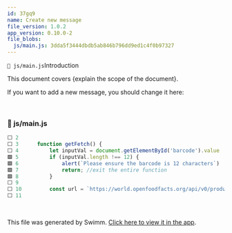 ```yaml
---
id: 37gq9
name: Create new message
file_version: 1.0.2
app_version: 0.10.0-2
file_blobs:
  js/main.js: 3dda5f3444dbdb5ab846b796dd9ed1c4f0b97327
---
```


`📄 js/main.js`Introduction

This document covers {explain the scope of the document}.

If you want to add a new message, you should change it here:

<br/>



<!-- NOTE-swimm-snippet: the lines below link your snippet to Swimm -->
### 📄 js/main.js
```javascript
⬜ 2      
⬜ 3      function getFetch() {
⬜ 4          let inputVal = document.getElementById('barcode').value
🟩 5          if (inputVal.length !== 12) {
🟩 6              alert(`Please ensure the barcode is 12 characters`)
🟩 7              return; //exit the entire function
🟩 8          }
⬜ 9      
⬜ 10         const url = `https://world.openfoodfacts.org/api/v0/product/${inputVal}.json`
⬜ 11     
```

<br/>

This file was generated by Swimm. [Click here to view it in the app](https://app.swimm.io/repos/Z2l0aHViJTNBJTNBZm9vZC1jaGVja2VyLWFwcCUzQSUzQWp1bGlhZm1vcmdhZG8=/docs/37gq9).
